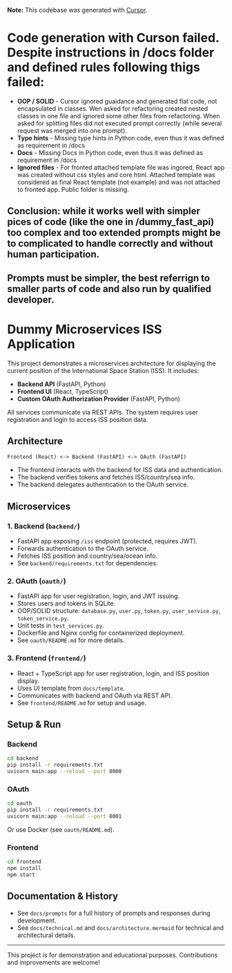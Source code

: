 **Note:** This codebase was generated with [Cursor](https://www.cursor.so/).

# Code generation with Curson failed. Despite instructions in /docs folder and defined rules following thigs failed:
- **OOP / SOLID** - Cursor ignored guaidance and generated flat code, not encapsulated in classes. Wen asked for refactoring created nested classes in one file and ignored some other files from refactoring. When asked for splitting files did not executed prompt correctly (while several request was merged into one prompt).
- **Type hints** - Missing type hints in Python code, even thus it was defined as requirement in /docs
- **Docs** - Missing Docs in Python code, even thus it was defined as requirement in /docs
- **Ignored files** - For fronted attached template file was ingored, React app was created without css styles and core html. Attached template was considered as final React template (not example) and was not attached to fronted app. Public folder is missing.

## Conclusion: while it works well with simpler pices of code (like the one in /dummy_fast_api) too complex and too extended prompts might be to complicated to handle correctly and without human participation. 

## Prompts must be simpler, the best referrign to smaller parts of code and also run by qualified developer.


# Dummy Microservices ISS Application

This project demonstrates a microservices architecture for displaying the current position of the International Space Station (ISS). It includes:

- **Backend API** (FastAPI, Python)
- **Frontend UI** (React, TypeScript)
- **Custom OAuth Authorization Provider** (FastAPI, Python)

All services communicate via REST APIs. The system requires user registration and login to access ISS position data.

## Architecture

```
Frontend (React) <-> Backend (FastAPI) <-> OAuth (FastAPI)
```
- The frontend interacts with the backend for ISS data and authentication.
- The backend verifies tokens and fetches ISS/country/sea info.
- The backend delegates authentication to the OAuth service.

## Microservices

### 1. Backend (`backend/`)
- FastAPI app exposing `/iss` endpoint (protected, requires JWT).
- Forwards authentication to the OAuth service.
- Fetches ISS position and country/sea/ocean info.
- See `backend/requirements.txt` for dependencies.

### 2. OAuth (`oauth/`)
- FastAPI app for user registration, login, and JWT issuing.
- Stores users and tokens in SQLite.
- OOP/SOLID structure: `database.py`, `user.py`, `token.py`, `user_service.py`, `token_service.py`.
- Unit tests in `test_services.py`.
- Dockerfile and Nginx config for containerized deployment.
- See `oauth/README.md` for more details.

### 3. Frontend (`frontend/`)
- React + TypeScript app for user registration, login, and ISS position display.
- Uses UI template from `docs/template`.
- Communicates with backend and OAuth via REST API.
- See `frontend/README.md` for setup and usage.

## Setup & Run

### Backend
```bash
cd backend
pip install -r requirements.txt
uvicorn main:app --reload --port 8000
```

### OAuth
```bash
cd oauth
pip install -r requirements.txt
uvicorn main:app --reload --port 8001
```
Or use Docker (see `oauth/README.md`).

### Frontend
```bash
cd frontend
npm install
npm start
```

## Documentation & History
- See `docs/prompts` for a full history of prompts and responses during development.
- See `docs/technical.md` and `docs/architecture.mermaid` for technical and architectural details.

---

This project is for demonstration and educational purposes. Contributions and improvements are welcome! 